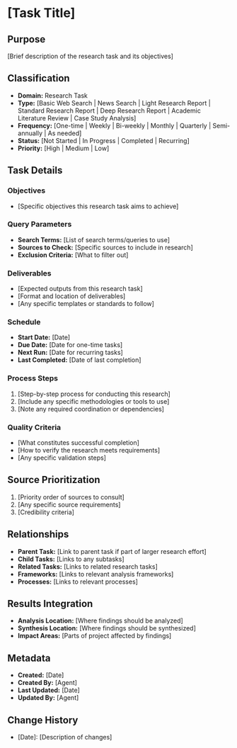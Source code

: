 # [Task Title]

## Purpose
[Brief description of the research task and its objectives]

## Classification
- **Domain:** Research Task
- **Type:** [Basic Web Search | News Search | Light Research Report | Standard Research Report | Deep Research Report | Academic Literature Review | Case Study Analysis]
- **Frequency:** [One-time | Weekly | Bi-weekly | Monthly | Quarterly | Semi-annually | As needed]
- **Status:** [Not Started | In Progress | Completed | Recurring]
- **Priority:** [High | Medium | Low]

## Task Details

### Objectives
- [Specific objectives this research task aims to achieve]

### Query Parameters
- **Search Terms:** [List of search terms/queries to use]
- **Sources to Check:** [Specific sources to include in research]
- **Exclusion Criteria:** [What to filter out]

### Deliverables
- [Expected outputs from this research task]
- [Format and location of deliverables]
- [Any specific templates or standards to follow]

### Schedule
- **Start Date:** [Date]
- **Due Date:** [Date for one-time tasks]
- **Next Run:** [Date for recurring tasks]
- **Last Completed:** [Date of last completion]

### Process Steps
1. [Step-by-step process for conducting this research]
2. [Include any specific methodologies or tools to use]
3. [Note any required coordination or dependencies]

### Quality Criteria
- [What constitutes successful completion]
- [How to verify the research meets requirements]
- [Any specific validation steps]

## Source Prioritization
1. [Priority order of sources to consult]
2. [Any specific source requirements]
3. [Credibility criteria]

## Relationships
- **Parent Task:** [Link to parent task if part of larger research effort]
- **Child Tasks:** [Links to any subtasks]
- **Related Tasks:** [Links to related research tasks]
- **Frameworks:** [Links to relevant analysis frameworks]
- **Processes:** [Links to relevant processes]

## Results Integration
- **Analysis Location:** [Where findings should be analyzed]
- **Synthesis Location:** [Where findings should be synthesized]
- **Impact Areas:** [Parts of project affected by findings]

## Metadata
- **Created:** [Date]
- **Created By:** [Agent]
- **Last Updated:** [Date]
- **Updated By:** [Agent]

## Change History
- [Date]: [Description of changes]
